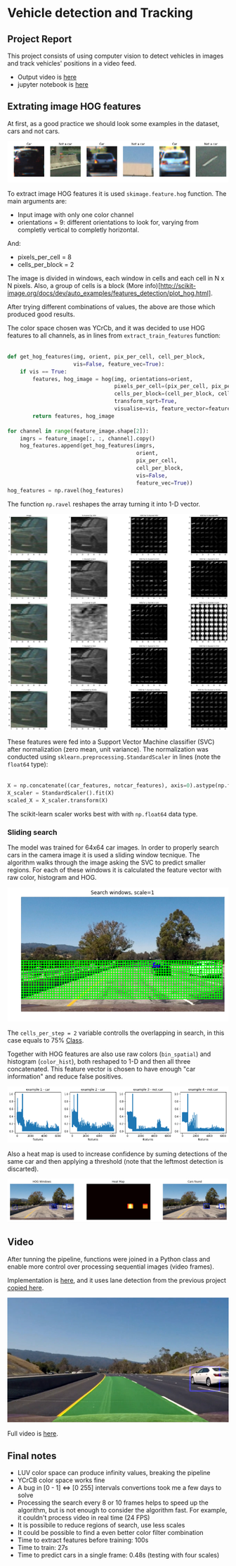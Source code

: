 # Vehicle detection and Tracking

## Project Report

This project consists of using computer vision to detect vehicles in images
and track vehicles' positions in a video feed.

- Output video is [here](./project_video_overlay.mp4)
- jupyter notebook is [here](./Notebook.ipynb)

[//]: # (images)
[data_set]: ./output_images/data_set_examples2.png
[hog]: ./output_images/hog_examples.png
[features]: ./output_images/feature_vectors.png
[test]: ./output_images/test_model.png
[searchs1]: ./output_images/searchwin_s1.png
[heatmap]: ./output_images/heatmap.png
[video1]: ./output_images/video_out1.png


## Extrating image HOG features

At first, as a good practice we should look some examples in the dataset,
cars and not cars.

![Cars and Not Cars dataset examples][data_set]

To extract image HOG features it is used `skimage.feature.hog` function.
The main arguments are:

- Input image with only one color channel
- orientations = 9: different orientations to look for, varying from 
completly vertical to completly horizontal.

And:
- pixels_per_cell = 8
- cells_per_block = 2

The image is divided in windows, each window in cells and each cell in N x N 
pixels. Also, a group of cells is a block 
(More info)[http://scikit-image.org/docs/dev/auto_examples/features_detection/plot_hog.html].

After trying different combinations of values, the above are those which
produced good results.

The color space chosen was YCrCb, and it was decided to use HOG features to
all channels, as in lines from `extract_train_features` function:

```python

def get_hog_features(img, orient, pix_per_cell, cell_per_block,
                     vis=False, feature_vec=True):
    if vis == True:
        features, hog_image = hog(img, orientations=orient,
                                  pixels_per_cell=(pix_per_cell, pix_per_cell),
                                  cells_per_block=(cell_per_block, cell_per_block),
                                  transform_sqrt=True,
                                  visualise=vis, feature_vector=feature_vec)
        return features, hog_image

for channel in range(feature_image.shape[2]):
    imgrs = feature_image[:, :, channel].copy()
    hog_features.append(get_hog_features(imgrs, 
                                         orient, 
                                         pix_per_cell, 
                                         cell_per_block, 
                                         vis=False, 
                                         feature_vec=True))
hog_features = np.ravel(hog_features)

```

The function `np.ravel` reshapes the array turning it into 1-D vector.


![HOG examples for some images][hog]

These features were fed into a Support Vector Machine classifier (SVC) after
normalization (zero mean, unit variance). The normalization was conducted using 
`sklearn.preprocessing.StandardScaler` in lines (note the `float64` type):

```python

X = np.concatenate((car_features, notcar_features), axis=0).astype(np.float64)  
X_scaler = StandardScaler().fit(X)
scaled_X = X_scaler.transform(X)

```

The scikit-learn scaler works best with with `np.float64` data type.


### Sliding search

The model was trained for 64x64 car images. In order to properly search cars 
in the camera image it is used a sliding window tecnique. The algorithm walks
through the image asking the SVC to predict smaller regions. For each of these
windows it is calculated the feature vector with raw color, histogram and HOG.

![search windows for scale = 1][searchs1]

The `cells_per_step = 2` variable controlls the overlapping in search, 
in this case equals to 75% [Class](https://classroom.udacity.com/nanodegrees/nd013/parts/fbf77062-5703-404e-b60c-95b78b2f3f9e/modules/2b62a1c3-e151-4a0e-b6b6-e424fa46ceab/lessons/fd66c083-4ccb-4fe3-bda1-c29db76f50a0/concepts/c3e815c7-1794-4854-8842-5d7b96276642).

Together with HOG features are also use raw colors (`bin_spatial`) and 
histogram (`color_hist`), both reshaped to
1-D and then all three concatenated. This feature vector is chosen to have
enough "car information" and reduce false positives.

![Feature vectors plotted][features]

Also a heat map is used to increase confidence by suming detections of the 
same car and then applying a threshold (note that the leftmost detection is
discarted).

![Heatmap reduces false positives][heatmap]


## Video

After tunning the pipeline, functions were joined in a Python class and enable
more control over processing sequential images (video frames).

Implementation is [here](./car_search.py), and it uses lane detection from the
previous project [copied here](./lane_search.py).

![video output][video1]

Full video is [here](./project_video_overlay.mp4).


## Final notes
- LUV color space can produce infinity values, breaking the pipeline
- YCrCB color space works fine
- A bug in [0 - 1] <=> [0 255] intervals convertions took me a few days to solve
- Processing the search every 8 or 10 frames helps to speed up the algorithm,
but is not enough to consider the algorithm fast. For example, it couldn't 
process video in real time (24 FPS)
- It is possibile to reduce regions of search, use less scales
- It could be possible to find a even better color filter combination
- Time to extract features before training: 100s
- Time to train: 27s
- Time to predict cars in a single frame: 0.48s (testing with four scales)

